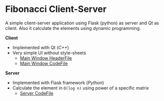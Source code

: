 # Fibonacci Client-Server

A simple client-server application using Flask (python) as server and Qt as client. Also it calculate the elements using dynamic programming.

**Client**
- Implemented with Qt (*C++*)
- Very simple UI without style-sheets
	- [Main Window HeaderFile](https://github.com/HadiFazelinia/SC-FlaskQt/blob/master/FibonacciClient/win_main.h)
	- [Main Window CodeFile](https://github.com/HadiFazelinia/SC-FlaskQt/blob/master/FibonacciClient/win_main.cpp)

**Server**
- Implemented with Flask framework (*Python*)
- Calculate the element in `O(log n)` using power of a specific matrix
	- [Server CodeFile](https://github.com/HadiFazelinia/SC-FlaskQt/blob/master/server.py)

